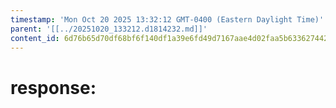 ```yaml
---
timestamp: 'Mon Oct 20 2025 13:32:12 GMT-0400 (Eastern Daylight Time)'
parent: '[[../20251020_133212.d1814232.md]]'
content_id: 6d76b65d70df68bf6f140df1a39e6fd49d7167aae4d02faa5b63362744266256
---
```


# response:
